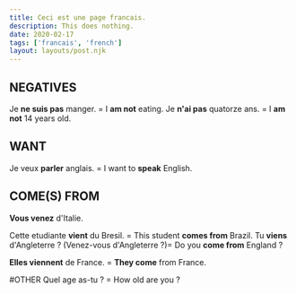 ```yaml
---
title: Ceci est une page francais.
description: This does nothing.
date: 2020-02-17
tags: ['francais', 'french']
layout: layouts/post.njk
---
```


## NEGATIVES
Je <b>ne suis pas</b> manger. = I <b>am not</b> eating.
Je <b>n'ai pas</b> quatorze ans. = I <b>am not</b> 14 years old.

## WANT
Je veux <b>parler</b> anglais. = I want to <b>speak</b> English.

## COME(S) FROM
<b>Vous venez</b> d'Italie. 

Cette etudiante <b>vient</b> du Bresil. = This student <b>comes from</b> Brazil.
Tu <b>viens</b> d'Angleterre ? (Venez-vous d'Angleterre ?)= Do you <b>come from</b> England ?

<b>Elles viennent</b> de France. = <b>They come</b> from France.

#OTHER
Quel age as-tu ? = How old are you ?
